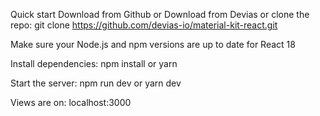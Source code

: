 Quick start
Download from Github or Download from Devias or clone the repo: git clone https://github.com/devias-io/material-kit-react.git

Make sure your Node.js and npm versions are up to date for React 18

Install dependencies: npm install or yarn

Start the server: npm run dev or yarn dev

Views are on: localhost:3000